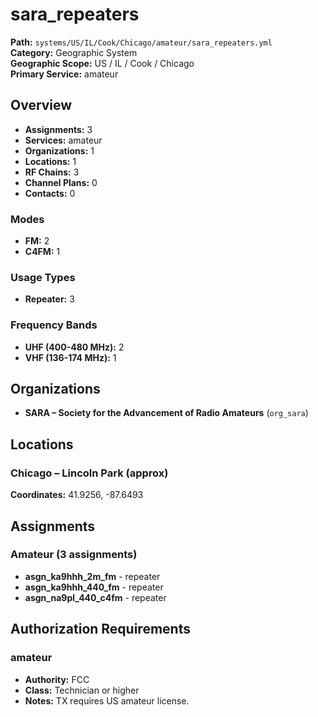 # sara_repeaters

**Path:** `systems/US/IL/Cook/Chicago/amateur/sara_repeaters.yml`  
**Category:** Geographic System  
**Geographic Scope:** US / IL / Cook / Chicago  
**Primary Service:** amateur  

## Overview

- **Assignments:** 3
- **Services:** amateur
- **Organizations:** 1
- **Locations:** 1
- **RF Chains:** 3
- **Channel Plans:** 0
- **Contacts:** 0

### Modes
- **FM:** 2
- **C4FM:** 1

### Usage Types
- **Repeater:** 3

### Frequency Bands
- **UHF (400-480 MHz):** 2
- **VHF (136-174 MHz):** 1

## Organizations

- **SARA – Society for the Advancement of Radio Amateurs** (`org_sara`)

## Locations

### Chicago – Lincoln Park (approx)
**Coordinates:** 41.9256, -87.6493

## Assignments

### Amateur (3 assignments)

- **asgn_ka9hhh_2m_fm** - repeater
- **asgn_ka9hhh_440_fm** - repeater
- **asgn_na9pl_440_c4fm** - repeater

## Authorization Requirements

### amateur
- **Authority:** FCC
- **Class:** Technician or higher
- **Notes:** TX requires US amateur license.
